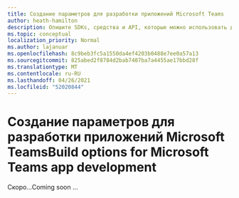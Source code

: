 ```yaml
---
title: Создание параметров для разработки приложений Microsoft Teams
author: heath-hamilton
description: Опишите SDKs, средства и API, которые можно использовать для создания всех типов приложений Teams.
ms.topic: conceptual
localization_priority: Normal
ms.author: lajanuar
ms.openlocfilehash: 8c9beb3fc5a1550da4ef4203b0488e7ee0a57a13
ms.sourcegitcommit: 825abed2f8784d2bab7407ba7a4455ae17bbd28f
ms.translationtype: MT
ms.contentlocale: ru-RU
ms.lasthandoff: 04/26/2021
ms.locfileid: "52020844"
---
```

# <a name="build-options-for-microsoft-teams-app-development"></a><span data-ttu-id="faace-103">Создание параметров для разработки приложений Microsoft Teams</span><span class="sxs-lookup"><span data-stu-id="faace-103">Build options for Microsoft Teams app development</span></span>

<span data-ttu-id="faace-104">Скоро...</span><span class="sxs-lookup"><span data-stu-id="faace-104">Coming soon ...</span></span>
